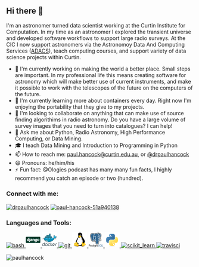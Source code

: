 ## Hi there 👋

I'm an astronomer turned data scientist working at the Curtin Institute for Computation. In my time as an astronomer I explored the transient universe and developed software workflows to support large radio surveys. At the CIC I now support astronomers via the Astronomoy Data And Computing Services ([ADACS](https://www.adacs.org)), teach computing courses, and support variety of data science projects within Curtin.

- 🔭 I'm currently working on making the world a better place. Small steps are important. In my professional life this means creating software for astronomy which will make better use of current instruments, and make it possible to work with the telescopes of the future on the computers of the future.
- 🌱 I'm currently learning more about containers every day. Right now I'm enjoying the portability that they give to my projects.
- 👯 I'm looking to collaborate on anything that can make use of source finding algorithims in radio astronomy. Do you have a large volume of survey images that you need to turn into catalogues? I can help!
- 💬 Ask me about Python, Radio Astronomy, High Performance Computing, or Data Mining.
- :mortar_board: I teach Data Mining and Introduction to Programming in Python
- 📫 How to reach me: paul.hancock@curtin.edu.au, or [@drpaulhancock](https://twitter.com/DrPaulHancock)
- 😄 Pronouns: he/him/his
- ⚡ Fun fact: @Ologies podcast has many many fun facts, I highly recommend you catch an episode or two (hundred).

<h3 align="left">Connect with me:</h3>
<p align="left">
<a href="https://twitter.com/drpaulhancock" target="blank"><img align="center" src="https://raw.githubusercontent.com/rahuldkjain/github-profile-readme-generator/master/src/images/icons/Social/twitter.svg" alt="drpaulhancock" height="30" width="40" /></a>
<a href="https://linkedin.com/in/paul-hancock-51a940138" target="blank"><img align="center" src="https://raw.githubusercontent.com/rahuldkjain/github-profile-readme-generator/master/src/images/icons/Social/linked-in-alt.svg" alt="paul-hancock-51a940138" height="30" width="40" /></a>
</p>

<h3 align="left">Languages and Tools:</h3>
<p align="left"> <a href="https://www.gnu.org/software/bash/" target="_blank" rel="noreferrer"> <img src="https://www.vectorlogo.zone/logos/gnu_bash/gnu_bash-icon.svg" alt="bash" width="40" height="40"/> </a> <a href="https://www.djangoproject.com/" target="_blank" rel="noreferrer"> <img src="https://raw.githubusercontent.com/devicons/devicon/master/icons/django/django-original.svg" alt="django" width="40" height="40"/> </a> <a href="https://www.docker.com/" target="_blank" rel="noreferrer"> <img src="https://raw.githubusercontent.com/devicons/devicon/master/icons/docker/docker-original-wordmark.svg" alt="docker" width="40" height="40"/> </a> <a href="https://git-scm.com/" target="_blank" rel="noreferrer"> <img src="https://www.vectorlogo.zone/logos/git-scm/git-scm-icon.svg" alt="git" width="40" height="40"/> </a> <a href="https://www.linux.org/" target="_blank" rel="noreferrer"> <img src="https://raw.githubusercontent.com/devicons/devicon/master/icons/linux/linux-original.svg" alt="linux" width="40" height="40"/> </a> <a href="https://www.postgresql.org" target="_blank" rel="noreferrer"> <img src="https://raw.githubusercontent.com/devicons/devicon/master/icons/postgresql/postgresql-original-wordmark.svg" alt="postgresql" width="40" height="40"/> </a> <a href="https://www.python.org" target="_blank" rel="noreferrer"> <img src="https://raw.githubusercontent.com/devicons/devicon/master/icons/python/python-original.svg" alt="python" width="40" height="40"/> </a> <a href="https://scikit-learn.org/" target="_blank" rel="noreferrer"> <img src="https://upload.wikimedia.org/wikipedia/commons/0/05/Scikit_learn_logo_small.svg" alt="scikit_learn" width="40" height="40"/> </a> <a href="https://travis-ci.org" target="_blank" rel="noreferrer"> <img src="https://www.vectorlogo.zone/logos/travis-ci/travis-ci-icon.svg" alt="travisci" width="40" height="40"/> </a> </p>

<p><img align="center" src="https://github-readme-stats.vercel.app/api/top-langs?username=paulhancock&show_icons=true&locale=en&layout=compact" alt="paulhancock" /></p>
